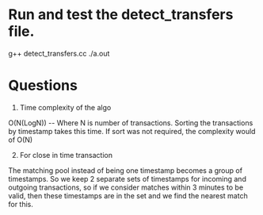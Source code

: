 # Run and test the detect_transfers file.

g++ detect_transfers.cc
./a.out

# Questions

1) Time complexity of the algo

O(N(LogN)) -- Where N is number of transactions.
Sorting the transactions by timestamp takes this time.
If sort was not required, the complexity would of O(N)

2) For close in time transaction

The matching pool instead of being one timestamp becomes a group
of timestamps. So we keep 2 separate sets of timestamps for incoming
and outgoing transactions, so if we consider matches within 3 minutes
to be valid, then these timestamps are in the set and we find the nearest
match for this.
